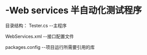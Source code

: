 # -Web services 半自动化测试程序

目录结构：
   Tester.cs --主程序
   
   WebServices.xml --接口配置文件
   
   packages.config --项目运行所需要引用的库
